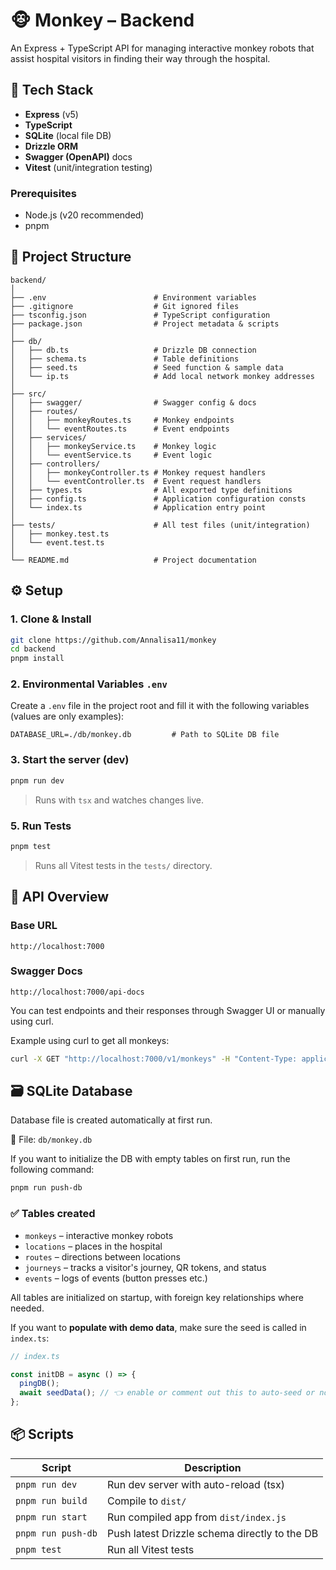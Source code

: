 # 🐵 Monkey – Backend

An Express + TypeScript API for managing interactive monkey robots that assist hospital visitors in finding their way through the hospital.

## 🚀 Tech Stack

- **Express** (v5)
- **TypeScript**
- **SQLite** (local file DB)
- **Drizzle ORM**
- **Swagger (OpenAPI)** docs
- **Vitest** (unit/integration testing)

### Prerequisites

- Node.js (v20 recommended)
- pnpm

## 📁 Project Structure

```
backend/
│
├── .env                        # Environment variables
├── .gitignore                  # Git ignored files
├── tsconfig.json               # TypeScript configuration
├── package.json                # Project metadata & scripts
│
├── db/
│   ├── db.ts                   # Drizzle DB connection
│   ├── schema.ts               # Table definitions
│   ├── seed.ts                 # Seed function & sample data
│   └── ip.ts                   # Add local network monkey addresses
│
├── src/
│   ├── swagger/                # Swagger config & docs
│   ├── routes/
│   │   ├── monkeyRoutes.ts     # Monkey endpoints
│   │   └── eventRoutes.ts      # Event endpoints
│   ├── services/
│   │   ├── monkeyService.ts    # Monkey logic
│   │   └── eventService.ts     # Event logic
│   ├── controllers/
│   │   ├── monkeyController.ts # Monkey request handlers
│   │   └── eventController.ts  # Event request handlers
│   ├── types.ts                # All exported type definitions
│   ├── config.ts               # Application configuration consts
│   └── index.ts                # Application entry point
│
├── tests/                      # All test files (unit/integration)
│   ├── monkey.test.ts
│   └── event.test.ts
│
└── README.md                   # Project documentation
```

## ⚙️ Setup

### 1. Clone & Install

```bash
git clone https://github.com/Annalisa11/monkey
cd backend
pnpm install
```

### 2. Environmental Variables `.env`

Create a `.env` file in the project root and fill it with the following variables (values are only examples):

```env
DATABASE_URL=./db/monkey.db         # Path to SQLite DB file
```

### 3. Start the server (dev)

```bash
pnpm run dev
```

> Runs with `tsx` and watches changes live.

<!-- ### 4. Build & Run (production)

```bash
npm run build
npm start
```

> Compiles TypeScript to `dist/` and runs the compiled app. -->

### 5. Run Tests

```bash
pnpm test
```

> Runs all Vitest tests in the `tests/` directory.

## 🧠 API Overview

### Base URL

```
http://localhost:7000
```

### Swagger Docs

```
http://localhost:7000/api-docs
```

You can test endpoints and their responses through Swagger UI or manually using curl.

Example using curl to get all monkeys:

```bash
curl -X GET "http://localhost:7000/v1/monkeys" -H "Content-Type: application/json"
```

## 🗃️ SQLite Database

Database file is created automatically at first run.

📄 File: `db/monkey.db`

If you want to initialize the DB with empty tables on first run, run the following command:

```bash
pnpm run push-db
```

### ✅ Tables created

- `monkeys` – interactive monkey robots
- `locations` – places in the hospital
- `routes` – directions between locations
- `journeys` – tracks a visitor's journey, QR tokens, and status
- `events` – logs of events (button presses etc.)

All tables are initialized on startup, with foreign key relationships where needed.

If you want to **populate with demo data**, make sure the seed is called in `index.ts`:

```ts
// index.ts

const initDB = async () => {
  pingDB();
  await seedData(); // 👈 enable or comment out this to auto-seed or not
};
```

## 📦 Scripts

| Script             | Description                                   |
| ------------------ | --------------------------------------------- |
| `pnpm run dev`     | Run dev server with auto-reload (tsx)         |
| `pnpm run build`   | Compile to `dist/`                            |
| `pnpm run start`   | Run compiled app from `dist/index.js`         |
| `pnpm run push-db` | Push latest Drizzle schema directly to the DB |
| `pnpm test`        | Run all Vitest tests                          |
